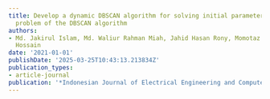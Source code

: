 ```yaml
---
title: Develop a dynamic DBSCAN algorithm for solving initial parameter selection
  problem of the DBSCAN algorithm
authors:
- Md. Jakirul Islam, Md. Waliur Rahman Miah, Jahid Hasan Rony, Momotaz Begum Md. Zakir
  Hossain
date: '2021-01-01'
publishDate: '2025-03-25T10:43:13.213834Z'
publication_types:
- article-journal
publication: '*Indonesian Journal of Electrical Engineering and Computer Science*'
---
```

